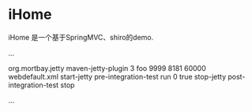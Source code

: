 iHome
=====

iHome 是一个基于SpringMVC、shiro的demo.

...

<plugin>
				<groupId>org.mortbay.jetty</groupId>
				<artifactId>maven-jetty-plugin</artifactId>
				<configuration>
					<scanIntervalSeconds>3</scanIntervalSeconds>
					<stopKey>foo</stopKey>
					<stopPort>9999</stopPort>
					<connectors>
						<connector implementation="org.mortbay.jetty.nio.SelectChannelConnector">
							<port>8181</port>
							<maxIdleTime>60000</maxIdleTime>
						</connector>
					</connectors>
					<webDefaultXml>webdefault.xml</webDefaultXml>
				</configuration>
				<executions>
					<execution>
						<id>start-jetty</id>
						<phase>pre-integration-test</phase>
						<goals>
							<goal>run</goal>
						</goals>
						<configuration>
							<scanIntervalSeconds>0</scanIntervalSeconds>
							<daemon>true</daemon>
						</configuration>
					</execution>
					<execution>
						<id>stop-jetty</id>
						<phase>post-integration-test</phase>
						<goals>
							<goal>stop</goal>
						</goals>
					</execution>
				</executions>
			</plugin>
			
...			
			

